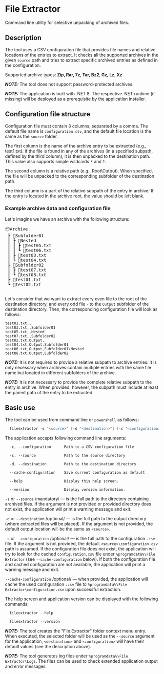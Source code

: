 # File Extractor

Command line utility for selective unpacking of archived files.

## Description

The tool uses a CSV configuration file that provides file names and relative locations of the entries to extract. It checks all the supported archives in the given `source` path and tries to extract specific archived entries as defined in the configuration.

Supported archive types: **Zip, Rar, 7z, Tar, Bz2, Gz, Lz, Xz**

**_NOTE:_** The tool does not support password-protected archives.

**_NOTE:_** The application is built with .NET 8. The respective .NET runtime (if missing) will be deployed as a prerequisite by the application installer.

## Configuration file structure

Configuration file must contain 3 columns, separated by a comma. The default file name is `configuration.csv`, and the default file location is the same as the `source` folder.

The first column is the name of the archive entry to be extracted (e.g., test1.txt). If the file is found in any of the archives (in a specified subpath, defined by the third column), it is then unpacked to the destination path. This value also supports simple wildcards `*` and `?`.

The second column is a relative path (e.g., Root\Output). When specified, the file will be unpacked to the corresponding subfolder of the destination path.

The third column is a part of the relative subpath of the entry in archive. If the entry is located in the archive root, the value should be left blank.

### Example archive data and configuration file

Let's imagine we have an archive with the following structure:

<pre>
📦Archive
 ┣ 📂Subfolder01
 ┃ ┣ 📂Nested
 ┃ ┃ ┣ 📜test05.txt
 ┃ ┃ ┗ 📜test06.txt
 ┃ ┣ 📜test03.txt
 ┃ ┗ 📜test04.txt
 ┣ 📂Subfolder02
 ┃ ┣ 📜test07.txt
 ┃ ┗ 📜test08.txt
 ┣ 📜test01.txt
 ┗ 📜test02.txt
 </pre>

 Let's consider that we want to extract every even file to the root of the destination directory, and every odd file - to the `Output` subfolder of the destination directory. Then, the corresponding configuration file will look as follows:

 ```
test01.txt,,
test03.txt,,Subfolder01
test05.txt,,Nested
test07.txt,,Subfolder02
test02.txt,Output,
test04.txt,Output,Subfolder01
test06.txt,Output,Subfolder01\Nested
test08.txt,Output,Subfolder02
 ```

**_NOTE:_** It is not required to provide a relative subpath to archive entries. It is only necessary when archives contain multiple entries with the same file name but located in different subfolders of the archive.

**_NOTE:_** It is not necessary to provide the complete relative subpath to the entry in archive. When provided, however, the subpath must include at least the parent path of the entry to be extracted.

## Basic use

The tool can be used from command line or `powershell` as follows:

``` powershell
  fileextractor -s "<source>" [-d "<destination>"] [-c "<configuration>"] [--cache-configuration]
```

The application accepts following command line arguments:

```
  -c, --configuration      Path to a CSV configuration file

  -s, --source             Path to the source directory

  -d, --destination        Path to the destination directory

  --cache-configuration    Save current configuration as default

  --help                   Display this help screen.

  --version                Display version information.
```

`-s` or `--source` /mandatory/ — is the full path to the directory containing archived files. If the argument is not provided or provided directory does not exist, the application will print a warning message and exit.

`-d` or `--destination` /optional/ — is the full path to the output directory (where extracted files will be placed). If the argument is not provided, the default output location will be the same as `<source>`.

`-c` or `--configuration` /optional/ — is the full path to the configuration `.csv` file. If the argument is not provided, the default `<source>\configuration.csv` path is assumed. If the configuration file does not exist, the application will try to look for the cached `configuration.csv` file under `%programdata%\File Extractor` (see `--cache-configuration` below). If both the configuration file and cached configuration are not available, the application will print a warning message and exit.

`--cache-configuration` /optional/ — when provided, the application will cache the used configuration `.csv` file to `%programdata%\File Extractor\configuration.csv` upon successful extraction.

The help screen and application version can be displayed with the following commands:

``` powershell
  fileextractor --help
```

``` powershell
  fileextractor --version
```

**_NOTE:_** The tool creates the "File Extractor" folder context menu entry. When executed, the selected folder will be used as the `--source` argument for the application, `<destination>` and `<configuration>` will have their default values (see the description above).

**_NOTE:_** The tool generates log files under `%programdata%\File Extractor\Logs`. The files can be used to check extended application output and error messages.
